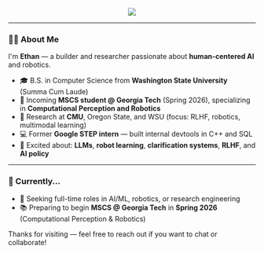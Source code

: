 <!--
CS 6515 – Intro to Graduate Algorithms

CS 7641 – Machine Learning

CS 6476 – Computer Vision

CS 7650 – Natural Language Processing

CS 7638 – AI Techniques for Robotics

CS 7637 – Knowledge-Based AI

CS 7642 – Reinforcement Learning

CS 7643 – Deep Learning

ISYE 6420 – Bayesian Statistics

CS 8803 O21: GPU Hardware and Software

---
-->
<!-- Typing Animation Banner (WSU Crimson, fixed size) -->
<!--
<p align="center">
  <img src="https://readme-typing-svg.demolab.com?font=Fira+Code&weight=500&pause=1000&color=9D2235&center=true&multiline=true&height=100&width=600&lines=Hey+there+%F0%9F%91%8B+I'm+Ethan+Villalovoz;CS+Grad+%7C+AI%2FML+Researcher+%26+Engineer;Always+down+to+collab+or+chat!" />
</p>
-->

<!-- Static Title Banner (optional custom image) -->
<!-- If capsule-render fails again, replace this with your own uploaded image -->
<p align="center">
  <img src="https://capsule-render.vercel.app/api?type=waving&color=9D2235&height=180&section=header&text=Welcome%20to%20My%20GitHub!&fontSize=38&fontAlign=50&fontColor=f3f3f3" />
</p>

---

### 👨‍💻 About Me

I'm **Ethan** — a builder and researcher passionate about **human-centered AI** and robotics.

- 🎓 B.S. in Computer Science from **Washington State University** (Summa Cum Laude)
- 🐝 Incoming **MSCS student @ Georgia Tech** (Spring 2026), specializing in **Computational Perception and Robotics**
- 🧪 Research at **CMU**, Oregon State, and WSU (focus: RLHF, robotics, multimodal learning)
- 💻 Former **Google STEP intern** — built internal devtools in C++ and SQL
- 🤖 Excited about: **LLMs**, **robot learning**, **clarification systems**, **RLHF**, and **AI policy**

<!-----

### 🧰 Languages

<p align="center">
  <img src="https://skillicons.dev/icons?i=python,cpp,js,ts,html,css,matlab,r,bash,swift&theme=dark" />
</p>

---

### 🛠 Developer Tools

<p align="center">
  <img src="https://skillicons.dev/icons?i=git,github,docker,vscode,pycharm,aws,sqlite&theme=dark" />
</p>
<p align="center">
  <img src="https://img.shields.io/badge/CI%2FCD-blue?style=flat&logo=githubactions&logoColor=white" />
  <img src="https://img.shields.io/badge/MLflow-0194f6?style=flat&logo=mlflow&logoColor=white" />
  <img src="https://img.shields.io/badge/DVC-945dd6?style=flat&logo=data-version-control&logoColor=white" />
  <img src="https://img.shields.io/badge/Google%20Colab-F9AB00?style=flat&logo=googlecolab&logoColor=white" />
</p>

---

### 📚 Libraries / Frameworks

<p align="center">
  <img src="https://skillicons.dev/icons?i=react,fastapi,pytorch,tensorflow,flask,nextjs&theme=dark" />
</p>
<p align="center">
  <img src="https://img.shields.io/badge/Hugging%20Face-fcc72d?style=flat&logo=huggingface&logoColor=black" />
  <img src="https://img.shields.io/badge/LangChain-000000?style=flat&logo=data&logoColor=white" />
  <img src="https://img.shields.io/badge/scikit--learn-f7931e?style=flat&logo=scikit-learn&logoColor=white" />
  <img src="https://img.shields.io/badge/Pandas-150458?style=flat&logo=pandas&logoColor=white" />
  <img src="https://img.shields.io/badge/Numpy-013243?style=flat&logo=numpy&logoColor=white" />
  <img src="https://img.shields.io/badge/SQLAlchemy-d71f00?style=flat&logo=databricks&logoColor=white" />
  <img src="https://img.shields.io/badge/Pydantic-057ce1?style=flat&logoColor=white" />
  <img src="https://img.shields.io/badge/OpenCV-5C3EE8?style=flat&logo=opencv&logoColor=white" />
  <img src="https://img.shields.io/badge/Tailwind%20CSS-38bdf8?style=flat&logo=tailwindcss&logoColor=white" />
  <img src="https://img.shields.io/badge/Vite-646cff?style=flat&logo=vite&logoColor=white" />
  <img src="https://img.shields.io/badge/REST%20API-333333?style=flat&logo=api&logoColor=white" />
  <img src="https://img.shields.io/badge/Matplotlib-11557c?style=flat&logo=plotly&logoColor=white" />
  <img src="https://img.shields.io/badge/Seaborn-1e5f74?style=flat&logoColor=white" />
  <img src="https://img.shields.io/badge/Linux-FCC624?style=flat&logo=linux&logoColor=black" />
  <img src="https://img.shields.io/badge/.NET-512BD4?style=flat&logo=dotnet&logoColor=white" />
  <img src="https://img.shields.io/badge/ROS-22314e?style=flat&logo=ros&logoColor=white" />
</p>

---

### 📊 Stats

<div align="center">
  <img src="https://github-readme-stats.vercel.app/api?username=ethanvillalovoz&hide_title=false&hide_rank=false&show_icons=true&include_all_commits=true&count_private=true&disable_animations=false&theme=dark&title_color=9D2235&icon_color=C94F5C&text_color=f3f3f3&bg_color=10151a&locale=en&hide_border=false&order=1" height="150" alt="stats graph"  />
  <img src="https://github-readme-stats.vercel.app/api/top-langs/?username=ethanvillalovoz&layout=compact&theme=dark&title_color=9D2235&text_color=f3f3f3&bg_color=10151a&border_radius=10&hide_border=false&cache_seconds=1800" height="150" alt="languages graph"  />
  <img src="https://github-readme-streak-stats.herokuapp.com/?user=ethanvillalovoz&count_private=true&theme=dark&ring=9D2235&currStreakLabel=C94F5C&background=10151a&hide_border=false&border_radius=5&order=3" height="150" alt="streak graph"  />
  <img src="https://github-profile-trophy.vercel.app?username=ethanvillalovoz&theme=dark&title_color=9D2235&icon_color=C94F5C&text_color=f3f3f3&bg_color=10151a&column=-1&row=1&margin-w=8&margin-h=8&no-bg=false&no-frame=false&order=4" height="150" alt="trophy graph"  />
  <img src="https://github-readme-activity-graph.vercel.app/graph?username=ethanvillalovoz&radius=16&theme=dark&title_color=9D2235&icon_color=C94F5C&text_color=f3f3f3&bg_color=10151a&area=true&order=5" height="300" alt="activity-graph graph"  />
</div>-->

---

### 🧠 Currently...
- 💼 Seeking full-time roles in AI/ML, robotics, or research engineering
- 📚 Preparing to begin **MSCS @ Georgia Tech** in **Spring 2026** (Computational Perception & Robotics)

Thanks for visiting — feel free to reach out if you want to chat or collaborate!

<!--
How can i make this code more modularized and aligning with best code practices:
1. Separate Classes into Different Files
2. Use Configurations
Use a config file (YAML, JSON, or Python dict) for hyperparameters instead of hardcoding them in main.py.
3. Add Docstrings and Type Hints
Add docstrings and type hints to all functions and classes for clarity and maintainability.
4. Logging Instead of Print
Use Python’s logging module instead of print for better control over output.
5. Model Saving/Loading Paths
Allow model save/load paths to be passed as arguments.
6. Environment Wrapping
Consider wrapping the environment for normalization, seeding, etc.
8. Add Unit Tests
Create a tests/ directory and add unit tests for each module.
9. PEP8 Formatting
Ensure code follows PEP8 style guidelines (indentation, naming, etc.).
Example command:
To auto-format your code with black:

To check for issues with flake8:
------------------------------------------------------------------------------------------------------------------------
What each readme project should have

Section

Tips

Badges

Also known as shields. Highlight information about the project, for example downloads or build status

Introduction

Keep this short about the goal of the project

Description

Go into more details about the project

Visuals

This will really help your README and project standout, use screenshots or animated gifs

Prerequisites / requirements

What the user is required to have already installed, for example Docker

Technologies used in the project

Projects usually use a lot of libraries and frameworks, an exhaustive list is not required. However, it is useful to list the main technologies, for example React with TailwindCSS

QuickStart guide

How people can get started with the basics, this needs to be straight forward and the path for least resistance

Advanced usage

How people can do more with your project

Configuration

This can be from private keys and tokens to customizing the project

Automated test

This will give confidence that the project is working locally with the relevant dependencies

Roadmap

What features are coming up, this can be a list or table, but also have a look at Github Project boards (GitHub themselves use this for their roadmap)

Contribution

GitHub does allow for a specific CONTRIBUTORS.md file, however a brief overview in the README could be useful
------------------------------------------------------------------------------------------------------------------------
-->

<!--
------------------------------------------------------------------------------------------------------------------------
Folder Structure:

Most projects have a similar based folder structure of:

src/

tests/

.gitignore

LICENSE

README.md

...
------------------------------------------------------------------------------------------------------------------------
-->

<!--
------------------------------------------------------------------------------------------------------------------------
Documanetation advice:

The README should include:

What the project goals are

What does it look like

What are the prerequisites that are required (for example node v12+)

As the README grows, it is recommended to use the docs/ folder to have it separated into sections.

The README is best used to focus on the immediate value ideas, for example:‌

Prerequisite: what is needed to be installed first; for example node v12+

Quickstart: how people can get started with the basics; for example running the automated tests

Configuration / environment variables: what configuration is needed; for example database credentials

Directory structure: what files are where and why; for example artifacts

Deployment: what branches deploy to which environment; for example main to production

FAQ / troubleshooting: what common issues do people have and what solutions work

3.1. Types

There are multiple types of documentation, from inline comments to technical documentation and user documentation. Each has a dedicated goal aimed at a particular consumer.

Types of documentation could include:

Type

Goal

Example

Architecture

Broad technical requirements

Database design, multiple systems integration

End user guide

Walk user through how to navigate and use the application

How to register, how to delete their account

Product

High level of what the system should do

Banking application that allows people to pay

Technical

How to run / use the tool

Deploying the application

3.2. Diagrams

Annotated screenshots and diagrams can help explain workflow and architecture more effectively. 

There are specific tools to draw diagrams, for example Google Draw, Adobe Illustrator, however these are not recommended. 

When someone else needs to update the diagram, they are unlikely to have access to the original source file or have the correct program installed. Also, when reviewing a diagram which is a binary file, it is very difficult to notice the changes that were made. 

This challenge can be reduced by using SVG files which can be opened by various applications, however it is not seamless.

When possible it is better to use tools like Mermaid which allows diagrams to be drawn using markup style code.‌

Currently supported diagrams are:

Flowchart

Sequence diagram

Class diagram

State diagram

Entity Relationship diagram

User journey

Gantt

Pie chart

Sequence diagram example using Mermai

Below is the code for the sequence diagram above. Both should be included in the documentation project, making it easier for people to make changes and even easier when it is being reviewed to see what has changed, just like with code.

3.3. Contributors file

Having a CONTRIBUTING.md file helps the maintainer communicate how to get involved in the project, and helps the contributor know how to add value. This improves the communication and helps focus it on the more useful collaborations.

This special file can be located in one of three places:

/ folder

docs/ folder

.github folder

Then GitHub uses this file in one of those locations to present to the user when they either create an issue or pull request.

CONTRIBUTORS.md link when creating an issue


CONTRIBUTORS.md link when creating an issue


What to include
How to create a good issue or pull request

Useful links from internal to external documentation, mailing lists, code of conduct etc

Other community rules and expectations

Examples
Atom editor

Ruby on Rails

Open government

3.4. Issue template

When issues are created, they are rarely consistent and often do not include important and relevant information. However this can be improved by creating templates for the usual issue types. These types could include:

Bug / defect

Feature / story

Idea / feature request

To add an issue template to the project, create a file in .github/ISSUE_TEMPLATE/<name>.md. There is no limit in the amount of template types, style or content, however some meta data is recommended.

Here is an example of a simple bug template, that adds a label and assigns it to a user (both are optional and can be omitted).


---

name: Bug

about: 'Bug / defect template'

title: 'I found a bug ...'

labels: bug

assignees: 'MLH'

---

## Steps to reproduce

```gherkin

Given ...

When ...

Then ...

---

## Expected result
gherkin

Given ...

When ...

Then ...

---

## Technical
| Tech | Details |

| :--- | :--- |

| Browser | safari / firefox / chrome |

| Version | v12 |

| Operating system | OSx / Windows / Linux |

Screenshots

When creating a new issue, the user is presented with available template options:

3.5. PR Template
 
When a PR is created, if a template file exists, it will automatically be populated to make it easier for the author to fill in the information about the PR.

The template could include:

Issue number

Tasks

Screenshots

To create a template, add the file .github/PULL_REQUEST_TEMPLATE.md with the content for the template. 

closes #ISSUE-NO

Please include a summary of the change and which issue it solves.

Also include relevant motivation and context.

List any dependencies that are required for this change.

## Tasks

- [ ]task 1

- [ ]task 2

- [ ] ...

## Screenshots (if appropriate)

PRs can close their respective issues by mentioning closes #123 and this also puts a reference in the issue timeline back to the PR.

Issue timeline with reference back to the PR

Issue timeline with reference back to the PR
------------------------------------------------------------------------------------------------------------------------
-->

<!--
------------------------------------------------------------------------------------------------------------------------
Architecture
SOLID principles improve project maintainability by decoupling, reducing duplication and encouraging re-use.

Principle

Abbreviation

Description

Single Responsibility Principle

SRP

Class should only have one job

Open / Closed Principle

OCP

Classes should be open for extension and closed for modification 

Liskov substitution principle

LSP

Every concrete class should be substitutable for their parent class

Interface segregation principle

ISP

Interfaces should be specific and not general

Dependency Inversion Principle

DIP

Depend on abstractions rather than concrete classes
------------------------------------------------------------------------------------------------------------------------
-->

<!--
------------------------------------------------------------------------------------------------------------------------
3. Video Structure

Think of things to entice the viewer and keep them engaged. The first 30 seconds must capture the audience, bring them into your story and along your journey.

Things to include
Challenge / objective

What problem are you trying to solve with your project

How did your project solve this

Why is your solution unique or better than existing solutions

Demo

Show the best and most interesting parts of your project

Include any challenges and (possible) solutions

What technologies did you use and why

What is the project dream and future features / goals

Conclusion

Re-cap the problem

Explain why your project solves this well


Do not include
Opening remarks such as

Thanking the organizers / mentors / venue

Thanking your team

How much you didn't sleep because of this project

Waste time editing with fancy animations or effects
------------------------------------------------------------------------------------------------------------------------
-->
